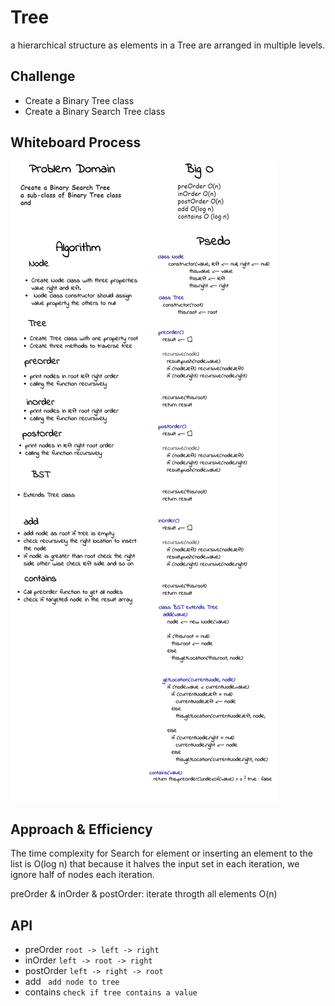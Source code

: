 # Tree
<!-- Short summary or background information -->
a hierarchical structure as elements in a Tree are arranged in multiple levels.
## Challenge
<!-- Description of the challenge -->
- Create a Binary Tree class
- Create a Binary Search Tree class
## Whiteboard Process
<!-- Embedded whiteboard image -->
![img](./tree.png)
## Approach & Efficiency
<!-- What approach did you take? Why? What is the Big O space/time for this approach? -->
The time complexity for Search for element or inserting an element to the list is O(log n) that because it halves the input set in each iteration, we ignore half of nodes each iteration.

preOrder & inOrder & postOrder: iterate throgth all elements O(n)

## API
<!-- Description of each method publicly available to your Linked List -->

- preOrder ` root -> left -> right `
- inOrder ` left -> root -> right `
- postOrder ` left -> right -> root `
- add ` add node to tree`
- contains ` check if tree contains a value `
